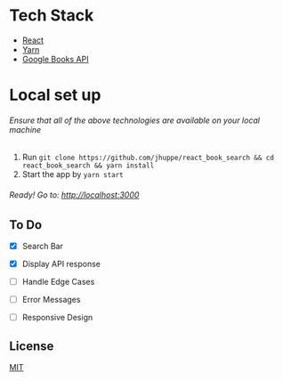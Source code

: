 # Tech Stack
- [React](https://reactjs.org/docs/getting-started.html)
- [Yarn](https://yarnpkg.com/en/docs)
- [Google Books API](https://developers.google.com/books/docs/overview)

# Local set up
###### Ensure that all of the above technologies are available on your local machine
1. Run `git clone https://github.com/jhuppe/react_book_search && cd react_book_search && yarn install`
2. Start the app by `yarn start`
###### Ready! Go to: [http://localhost:3000](http://localhost:3000)

## To Do
- [X] Search Bar
- [X] Display API response
- [ ] Handle Edge Cases
- [ ] Error Messages
- [ ] Responsive Design


## License
[MIT](https://github.com/jhuppe/react_book_search/blob/master/LICENSE)
